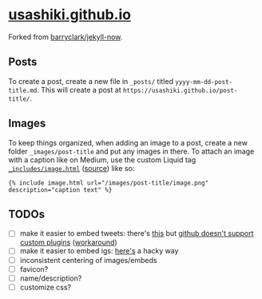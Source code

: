 # [usashiki.github.io](https://usashiki.github.io/)

Forked from [barryclark/jekyll-now](https://github.com/barryclark/jekyll-now).

## Posts

To create a post, create a new file in `_posts/` titled `yyyy-mm-dd-post-title.md`.
This will create a post at `https://usashiki.github.io/post-title/`.

## Images

To keep things organized, when adding an image to a post, create a new folder `_images/post-title` and put any images in there.
To attach an image with a caption like on Medium, use the custom Liquid tag [`_includes/image.html`](/_includes/image.html) ([source](https://stackoverflow.com/a/19360305)) like so:

```
{% include image.html url="/images/post-title/image.png" description="caption text" %}
```

## TODOs

- [ ] make it easier to embed tweets: there's [this](https://github.com/rob-murray/jekyll-twitter-plugin) but [github doesn't support custom plugins](https://help.github.com/en/github/working-with-github-pages/about-github-pages-and-jekyll#plugins) ([workaround](https://github.com/rob-murray/jekyll-twitter-plugin/issues/15#issuecomment-122787785))
- [ ] make it easier to embed igs: [here's](http://khoparzi.com/2019-02-06-embedding-instagram-on-jekyll/) a hacky way
- [ ] inconsistent centering of images/embeds
- [ ] favicon?
- [ ] name/description?
- [ ] customize css?
